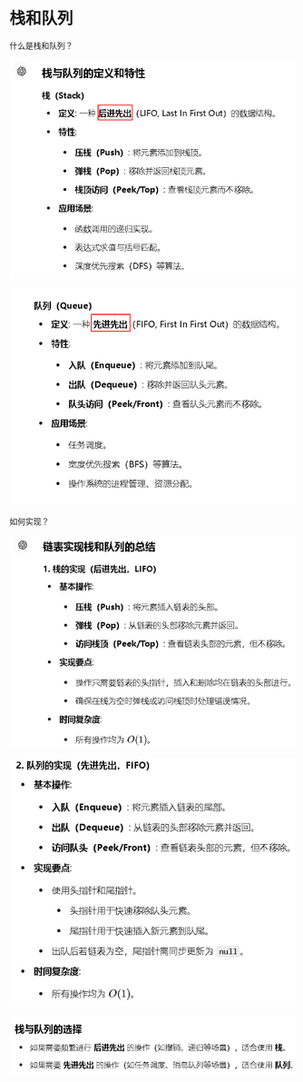# 栈和队列

什么是栈和队列？

![f82ddf52cd4b90fe6bf53a751033d4b7.png](image/f82ddf52cd4b90fe6bf53a751033d4b7.png)

![dcc35031eead2108cd81e3e8fbc69754.png](image/dcc35031eead2108cd81e3e8fbc69754.png)

如何实现？

![4ae27889fceba017b34203c16158be81.png](image/4ae27889fceba017b34203c16158be81.png)

![59f52d35bef9c8b4c3b6d56e761b84bc.png](image/59f52d35bef9c8b4c3b6d56e761b84bc.png)

![47e3efdb97a62139444be6eb71601779.png](image/47e3efdb97a62139444be6eb71601779.png)

